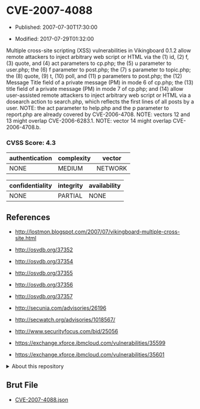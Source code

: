 # CVE-2007-4088

- Published: 2007-07-30T17:30:00

- Modified: 2017-07-29T01:32:00

Multiple cross-site scripting (XSS) vulnerabilities in Vikingboard 0.1.2 allow remote attackers to inject arbitrary web script or HTML via the (1) id, (2) f, (3) quote, and (4) act parameters to cp.php; the (5) u parameter to user.php; the (6) f parameter to post.php; the (7) s parameter to topic.php; the (8) quote, (9) t, (10) poll, and (11) p parameters to post.php; the (12) Message Title field of a private message (PM) in mode 6 of cp.php; the (13) title field of a private message (PM) in mode 7 of cp.php; and (14) allow user-assisted remote attackers to inject arbitrary web script or HTML via a dosearch action to search.php, which reflects the first lines of all posts by a user.  NOTE: the act parameter to help.php and the p parameter to report.php are already covered by CVE-2006-4708.  NOTE: vectors 12 and 13 might overlap CVE-2006-6283.1.  NOTE: vector 14 might overlap CVE-2006-4708.b.

### CVSS Score: **4.3**

| authentication | complexity | vector |
| --- | --- | --- |
| NONE | MEDIUM | NETWORK |

| confidentiality | integrity | availability |
| --- | --- | --- |
| NONE | PARTIAL | NONE |

## References

* http://lostmon.blogspot.com/2007/07/vikingboard-multiple-cross-site.html

* http://osvdb.org/37352

* http://osvdb.org/37354

* http://osvdb.org/37355

* http://osvdb.org/37356

* http://osvdb.org/37357

* http://secunia.com/advisories/26196

* http://secwatch.org/advisories/1018567/

* http://www.securityfocus.com/bid/25056

* https://exchange.xforce.ibmcloud.com/vulnerabilities/35599

* https://exchange.xforce.ibmcloud.com/vulnerabilities/35601

<details>
<summary>About this repository</summary> 

  This repository is part of the project [Live Hack CVE](https://github.com/Live-Hack-CVE). Main website can be found [www.live-hack.org](https://www.live-hack.org) 
  
  Made by [Sn0wAlice](https://github.com/Sn0wAlice) for the people that care about security and need to have a feed of the latest CVEs. Hope you enjoy it, don't forget to star the repo and follow me on [Twitter](https://twitter.com/Sn0wAlice) and [Github](https://github.com/Sn0wAlice). And that is my [personnal website](https://www.alice-snow.me/)

  - [Home Page](https://github.com/Live-Hack-CVE)
  - [Framework](https://github.com/Live-Hack-CVE/cve-framework)
  - [CVE database](https://github.com/Live-Hack-CVE/full_database)
  - [Changelog](https://github.com/Live-Hack-CVE/Changelog)
</details>

## Brut File

* [CVE-2007-4088.json](https://raw.githubusercontent.com/Live-Hack-CVE/full_database/main/cves/2007/CVE-2007-4088.json)

